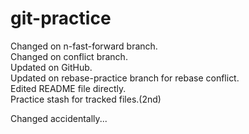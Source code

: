# git-practice
Changed on n-fast-forward branch.  
Changed on conflict branch.  
Updated on GitHub.  
Updated on rebase-practice branch for rebase conflict.  
Edited README file directly.  
Practice stash for tracked files.(2nd)  
  
  
Changed accidentally...

